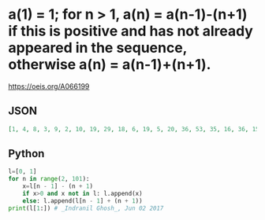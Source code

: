 # a\(1\) \= 1; for n \> 1, a\(n\) \= a\(n\-1\)\-\(n\+1\) if this is positive and has not already appeared in the sequence, otherwise a\(n\) \= a\(n\-1\)\+\(n\+1\)\.
https://oeis.org/A066199
## JSON
```JSON
[1, 4, 8, 3, 9, 2, 10, 19, 29, 18, 6, 19, 5, 20, 36, 53, 35, 16, 36, 15, 37, 14, 38, 13, 39, 12, 40, 11, 41, 72, 104, 71, 105, 70, 34, 71, 33, 72, 32, 73, 31, 74, 30, 75, 121, 168, 120, 169, 119, 68, 120, 67, 121, 66, 122, 65, 7, 66, 126, 187, 125, 62, 126, 61, 127, 60, 128]
```
## Python
```Python
l=[0, 1]
for n in range(2, 101):
    x=l[n - 1] - (n + 1)
    if x>0 and x not in l: l.append(x)
    else: l.append(l[n - 1] + (n + 1))
print(l[1:]) # _Indranil Ghosh_, Jun 02 2017
```
